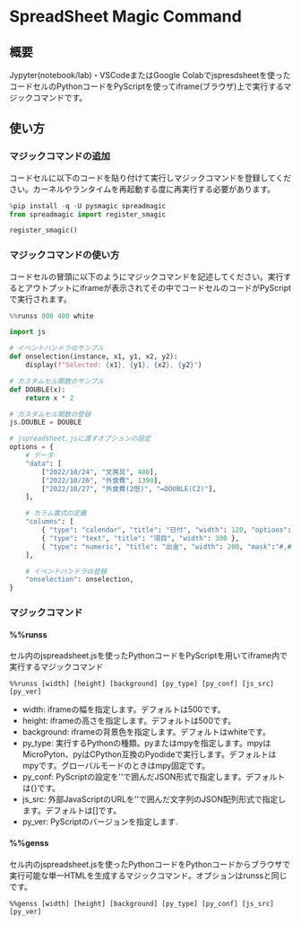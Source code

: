 # SpreadSheet Magic Command

## 概要

Jypyter(notebook/lab)・VSCodeまたはGoogle Colabでjspresdsheetを使ったコードセルのPythonコードをPyScriptを使ってiframe(ブラウザ)上で実行するマジックコマンドです。

## 使い方

### マジックコマンドの追加

コードセルに以下のコードを貼り付けて実行しマジックコマンドを登録してください。カーネルやランタイムを再起動する度に再実行する必要があります。

```python
%pip install -q -U pysmagic spreadmagic
from spreadmagic import register_smagic

register_smagic()
```

### マジックコマンドの使い方

コードセルの冒頭に以下のようにマジックコマンドを記述してください。実行するとアウトプットにiframeが表示されてその中でコードセルのコードがPyScriptで実行されます。

```python
%%runss 800 400 white

import js

# イベントハンドラのサンプル
def onselection(instance, x1, y1, x2, y2):
    display(f"Selected: {x1}, {y1}, {x2}, {y2}")

# カスタムセル関数のサンプル
def DOUBLE(x):
    return x * 2

# カスタムセル関数の登録
js.DOUBLE = DOUBLE

# jspreadsheet.jsに渡すオプションの設定
options = {
    # データ
    "data": [
        ["2022/10/24", "文房具", 480],
        ["2022/10/26", "外食費", 1390],
        ["2022/10/27", "外食費(2倍)", "=DOUBLE(C2)"],
    ],

    # カラム書式の定義
    "columns": [
        { "type": "calendar", "title": "日付", "width": 120, "options": { "format": "YYYY/MM/DD" } },
        { "type": "text", "title": "項目", "width": 300 },
        { "type": "numeric", "title": "出金", "width": 200, "mask":"#,##" },
    ],

    # イベントハンドラの登録
    "onselection": onselection,
}
```

### マジックコマンド

#### %%runss

セル内のjspreadsheet.jsを使ったPythonコードをPyScriptを用いてiframe内で実行するマジックコマンド

```juypyter
%%runss [width] [height] [background] [py_type] [py_conf] [js_src] [py_ver]
```

- width: iframeの幅を指定します。デフォルトは500です。
- height: iframeの高さを指定します。デフォルトは500です。
- background: iframeの背景色を指定します。デフォルトはwhiteです。
- py_type: 実行するPythonの種類。pyまたはmpyを指定します。mpyはMicroPyton、pyはCPython互換のPyodideで実行します。デフォルトはmpyです。グローバルモードのときはmpy固定です。
- py_conf: PyScriptの設定を''で囲んだJSON形式で指定します。デフォルトは{}です。
- js_src: 外部JavaScriptのURLを''で囲んだ文字列のJSON配列形式で指定します。デフォルトは[]です。
- py_ver: PyScriptのバージョンを指定します.

#### %%genss

セル内のjspreadsheet.jsを使ったPythonコードをPythonコードからブラウザで実行可能な単一HTMLを生成するマジックコマンド。オプションはrunssと同じです。

```juypyter
%%genss [width] [height] [background] [py_type] [py_conf] [js_src] [py_ver]
```
